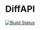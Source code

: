 # DiffAPI


[![Build Status](https://travis-ci.org/lcantelli/DiffAPI.svg?branch=master)](https://travis-ci.org/lcantelli/DiffAPI)